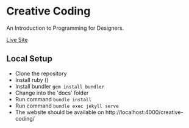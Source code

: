 # Creative Coding

An Introduction to Programming for Designers.

[Live Site](https://awarua.github.io/creative-coding/)

## Local Setup

* Clone the repository
* Install ruby ()
* Install bundler ```gem install bundler```
* Change into the 'docs' folder
* Run command ```bundle install```
* Run command ```bundle exec jekyll serve```
* The website should be available on http://localhost:4000/creative-coding/

